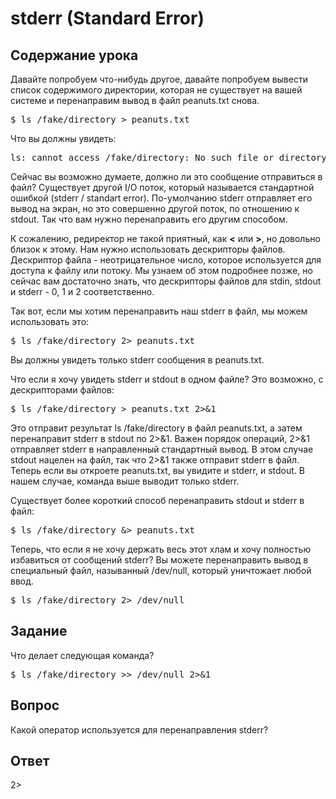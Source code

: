 # stderr (Standard Error)

## Содержание урока

Давайте попробуем что-нибудь другое, давайте попробуем вывести список содержимого директории, которая не существует на вашей системе и перенаправим вывод в файл peanuts.txt снова.

<pre>$ ls /fake/directory > peanuts.txt </pre>

Что вы должны увидеть:

<pre>ls: cannot access /fake/directory: No such file or directory</pre>

Сейчас вы возможно думаете, должно ли это сообщение отправиться в файл? Существует другой I/O поток, который называется стандартной ошибкой (stderr / standart error). По-умолчанию stderr отправляет его вывод на экран, но это совершенно другой поток, по отношению к stdout. Так что вам нужно перенаправить его другим способом.

К сожалению, редиректор не такой приятный, как <b>&lt;</b> или <b>&gt;</b>, но довольно близок к этому. Нам нужно использовать дескрипторы файлов. Дескриптор файла - неотрицательное число, которое используется для доступа к файлу или потоку. Мы узнаем об этом подробнее позже, но сейчас вам достаточно знать, что дескрипторы файлов для stdin, stdout и stderr  - 0, 1 и 2 соответственно.

Так вот, если мы хотим перенаправить наш stderr в файл, мы можем использовать это:

<pre>$ ls /fake/directory 2> peanuts.txt</pre>

Вы должны увидеть только stderr сообщения в peanuts.txt.

Что если я хочу увидеть stderr и stdout в одном файле? Это возможно, с дескрипторами файлов:

<pre>$ ls /fake/directory > peanuts.txt 2>&1</pre>

Это отправит результат ls /fake/directory в файл peanuts.txt, а затем перенаправит stderr в stdout по 2>&1. Важен порядок операций, 2>&1 отправляет stderr в направленный стандартный вывод. В этом случае stdout нацелен на файл, так что 2>&1 также отправит stderr в файл. Теперь если вы откроете peanuts.txt, вы увидите и stderr, и stdout. В нашем случае, команда выше выводит только stderr.

Существует более короткий способ перенаправить stdout и stderr в файл:

<pre>$ ls /fake/directory &> peanuts.txt</pre>

Теперь, что если я не хочу держать весь этот хлам и хочу полностью избавиться от сообщений stderr? Вы можете перенаправить вывод в специальный файл, называнный /dev/null, который уничтожает любой ввод.

<pre>$ ls /fake/directory 2> /dev/null</pre>

## Задание

Что делает следующая команда?

<pre>$ ls /fake/directory >> /dev/null 2>&1</pre>

## Вопрос

Какой оператор используется для перенаправления stderr?

## Ответ

2>
